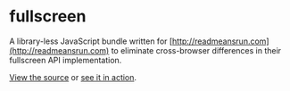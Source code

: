 fullscreen
======

A library-less JavaScript bundle written for [http://readmeansrun.com](http://readmeansrun.com) to eliminate cross-browser differences in their fullscreen API implementation.

[View the source](https://github.com/davidfmiller/fullscreen/blob/master/fullscreen.js) or [see it in action](http://davidfmiller.github.io/fullscreen/).
